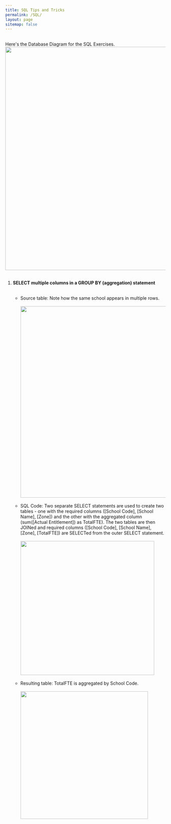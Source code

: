 ```yaml
---
title: SQL Tips and Tricks
permalink: /SQL/
layout: page
sitemap: false
---
```

   <br>
   Here's the Database Diagram for the SQL Exercises.
   <img src="{{ site.baseurl }}/images/DatabaseDiagram.png" style="width:700px;"> 
   <br><br>
   <ol>
   <li><b>SELECT multiple columns in a GROUP BY (aggregation) statement</b></li>
   <br>
   <ul>
      <li>Source table: Note how the same school appears in multiple rows.</li>
      <br>
      <img src="{{ site.baseurl }}/images/SQL1.png" style="width:600px;"> 
      <br><br>      
      <li>SQL Code: Two separate SELECT statements are used to create two tables - one with the required columns ([School Code], [School Name], [Zone]) and the other with the aggregated column (sum([Actual Entitlement]) as TotalFTE). The two tables are then JOINed and required columns ([School Code], [School Name], [Zone], [TotalFTE]) are SELECTed from the outer SELECT statement.</li> 
      <br>
      <img src="{{ site.baseurl }}/images/SQL2.png" style="width:420px;">      
      <br><br>
      <li>Resulting table: TotalFTE is aggregated by School Code.</li>      
      <br>
      <img src="{{ site.baseurl }}/images/SQL3.png" style="width:400px;">
      <br>
   </ul>      
   </ol>
   

